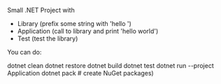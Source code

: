 Small .NET Project with
- Library (prefix some string with 'hello ')
- Application (call to library and print 'hello world')
- Test (test the library)

You can do:

dotnet clean
dotnet restore
dotnet build
dotnet test
dotnet run --project Application
dotnet pack      # create NuGet packages)
